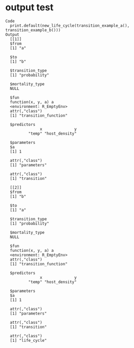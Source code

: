 # output test

    Code
      print.default(new_life_cycle(transition_example_a(), transition_example_b()))
    Output
      [[1]]
      $from
      [1] "a"
      
      $to
      [1] "b"
      
      $transition_type
      [1] "probability"
      
      $mortality_type
      NULL
      
      $fun
      function(x, y, a) a
      <environment: R_EmptyEnv>
      attr(,"class")
      [1] "transition_function"
      
      $predictors
                   x              y 
              "temp" "host_density" 
      
      $parameters
      $a
      [1] 1
      
      attr(,"class")
      [1] "parameters"
      
      attr(,"class")
      [1] "transition"
      
      [[2]]
      $from
      [1] "b"
      
      $to
      [1] "a"
      
      $transition_type
      [1] "probability"
      
      $mortality_type
      NULL
      
      $fun
      function(x, y, a) a
      <environment: R_EmptyEnv>
      attr(,"class")
      [1] "transition_function"
      
      $predictors
                   x              y 
              "temp" "host_density" 
      
      $parameters
      $a
      [1] 1
      
      attr(,"class")
      [1] "parameters"
      
      attr(,"class")
      [1] "transition"
      
      attr(,"class")
      [1] "life_cycle"

